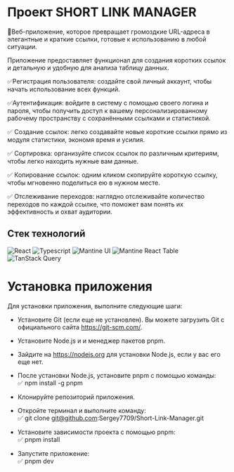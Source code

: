 # Проект SHORT LINK MANAGER

🎯Веб-приложение, которое превращает громоздкие URL-адреса в элегантные и краткие ссылки, готовые к использованию в любой ситуации.

Приложение предоставляет функционал для создания коротких ссылок и детальную и удобную для анализа таблицу данных.  

✅Регистрация пользователя: создайте свой личный аккаунт, чтобы начать использование всех функций.  

✅Аутентификация: войдите в систему с помощью своего логина и пароля, чтобы получить доступ к вашему персонализированному рабочему пространству с сохранёнными ссылками и статистикой.  

✅ Создание ссылок: легко создавайте новые короткие ссылки прямо из модуля статистики, экономя время и усилия.

✅ Сортировка: организуйте список ссылок по различным критериям, чтобы легко находить нужные вам данные.  

✅ Копирование ссылок: одним кликом скопируйте короткую ссылку, чтобы мгновенно поделиться ею в нужном месте.  

✅ Отслеживание переходов: наглядно отслеживайте количество переходов по каждой ссылке, что поможет вам понять их эффективность и охват аудитории.  

## Стек технологий
![React](https://img.shields.io/badge/-React-61DAFB?style=for-the-badge&logo=react&logoColor=black)
![Typescript](https://img.shields.io/badge/-Typescript-3178C6?style=for-the-badge&logo=typescript&logoColor=white)
![Mantine UI](https://img.shields.io/badge/-Mantine%20UI-blue?style=for-the-badge&logo=Mantine)
![Mantine React Table](https://img.shields.io/badge/-Mantine%20React%20Table-blue?style=for-the-badge)
![TanStack Query](https://img.shields.io/badge/-TanStack%20Query-orange?style=for-the-badge&logo=React%20Query)

# Установка приложения

Для установки приложения, выполните следующие шаги:

- Установите Git (если еще не установлен). Вы можете загрузить Git с официального сайта https://git-scm.com/.  
- Установите Node.js и и менеджер пакетов pnpm.  
- Зайдите на https://nodejs.org для установки Node.js, если у вас его еще нет. 

- После установки Node.js, установите pnpm с помощью команды:  
✅ npm install -g pnpm

- Клонируйте репозиторий приложения.  
- Откройте терминал и выполните команду:  
✅ git clone git@github.com:Sergey7709/Short-Link-Manager.git

- Установите зависимости проекта с помощью pnpm:  
✅ pnpm install

- Запустите приложение:  
✅ pnpm dev
